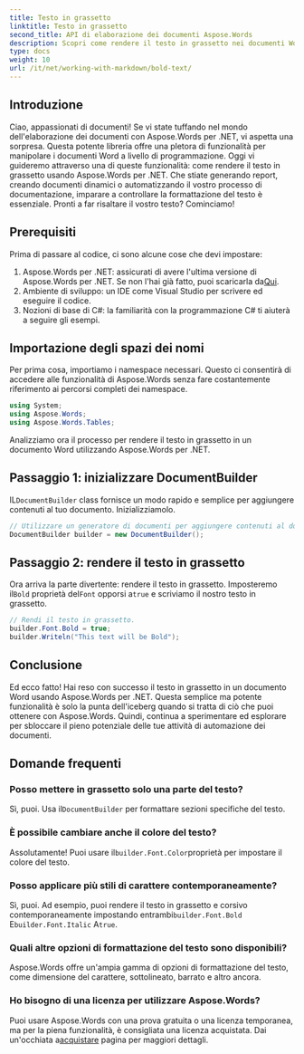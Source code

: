 ```yaml
---
title: Testo in grassetto
linktitle: Testo in grassetto
second_title: API di elaborazione dei documenti Aspose.Words
description: Scopri come rendere il testo in grassetto nei documenti Word usando Aspose.Words per .NET con la nostra guida passo-passo. Perfetto per automatizzare la formattazione dei tuoi documenti.
type: docs
weight: 10
url: /it/net/working-with-markdown/bold-text/
---
```

## Introduzione

Ciao, appassionati di documenti! Se vi state tuffando nel mondo dell'elaborazione dei documenti con Aspose.Words per .NET, vi aspetta una sorpresa. Questa potente libreria offre una pletora di funzionalità per manipolare i documenti Word a livello di programmazione. Oggi vi guideremo attraverso una di queste funzionalità: come rendere il testo in grassetto usando Aspose.Words per .NET. Che stiate generando report, creando documenti dinamici o automatizzando il vostro processo di documentazione, imparare a controllare la formattazione del testo è essenziale. Pronti a far risaltare il vostro testo? Cominciamo!

## Prerequisiti

Prima di passare al codice, ci sono alcune cose che devi impostare:

1.  Aspose.Words per .NET: assicurati di avere l'ultima versione di Aspose.Words per .NET. Se non l'hai già fatto, puoi scaricarla da[Qui](https://releases.aspose.com/words/net/).
2. Ambiente di sviluppo: un IDE come Visual Studio per scrivere ed eseguire il codice.
3. Nozioni di base di C#: la familiarità con la programmazione C# ti aiuterà a seguire gli esempi.

## Importazione degli spazi dei nomi

Per prima cosa, importiamo i namespace necessari. Questo ci consentirà di accedere alle funzionalità di Aspose.Words senza fare costantemente riferimento ai percorsi completi dei namespace.

```csharp
using System;
using Aspose.Words;
using Aspose.Words.Tables;
```

Analizziamo ora il processo per rendere il testo in grassetto in un documento Word utilizzando Aspose.Words per .NET.

## Passaggio 1: inizializzare DocumentBuilder

 IL`DocumentBuilder` class fornisce un modo rapido e semplice per aggiungere contenuti al tuo documento. Inizializziamolo.

```csharp
// Utilizzare un generatore di documenti per aggiungere contenuti al documento.
DocumentBuilder builder = new DocumentBuilder();
```

## Passaggio 2: rendere il testo in grassetto

 Ora arriva la parte divertente: rendere il testo in grassetto. Imposteremo il`Bold` proprietà del`Font` opporsi a`true` e scriviamo il nostro testo in grassetto.

```csharp
// Rendi il testo in grassetto.
builder.Font.Bold = true;
builder.Writeln("This text will be Bold");
```

## Conclusione

Ed ecco fatto! Hai reso con successo il testo in grassetto in un documento Word usando Aspose.Words per .NET. Questa semplice ma potente funzionalità è solo la punta dell'iceberg quando si tratta di ciò che puoi ottenere con Aspose.Words. Quindi, continua a sperimentare ed esplorare per sbloccare il pieno potenziale delle tue attività di automazione dei documenti.

## Domande frequenti

### Posso mettere in grassetto solo una parte del testo?
 Sì, puoi. Usa il`DocumentBuilder` per formattare sezioni specifiche del testo.

### È possibile cambiare anche il colore del testo?
 Assolutamente! Puoi usare il`builder.Font.Color`proprietà per impostare il colore del testo.

### Posso applicare più stili di carattere contemporaneamente?
 Sì, puoi. Ad esempio, puoi rendere il testo in grassetto e corsivo contemporaneamente impostando entrambi`builder.Font.Bold` E`builder.Font.Italic` A`true`.

### Quali altre opzioni di formattazione del testo sono disponibili?
Aspose.Words offre un'ampia gamma di opzioni di formattazione del testo, come dimensione del carattere, sottolineato, barrato e altro ancora.

### Ho bisogno di una licenza per utilizzare Aspose.Words?
 Puoi usare Aspose.Words con una prova gratuita o una licenza temporanea, ma per la piena funzionalità, è consigliata una licenza acquistata. Dai un'occhiata a[acquistare](https://purchase.aspose.com/buy) pagina per maggiori dettagli.